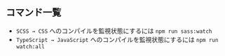 ## コマンド一覧

- `SCSS → CSS` へのコンパイルを監視状態にするには `npm run sass:watch`
- `TypeScript → JavaScript` へのコンパイルを監視状態にするには `npm run watch:all`